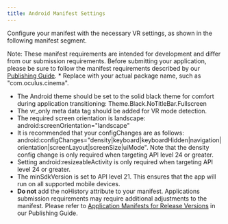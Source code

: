 ```yaml
---
title: Android Manifest Settings
---
```

Configure your manifest with the necessary VR settings, as shown in the following manifest segment.

Note: These manifest requirements are intended for development and differ from our submission requirements. Before submitting your application, please be sure to follow the manifest requirements described by our [Publishing Guide](/distribute/latest/).<manifest xmlns:android="http://schemas.android.com/apk/res/android" package="<packagename>" android:versionCode="1" android:versionName="1.0" android:installLocation="auto"> <application> <meta-data android:name="com.samsung.android.vr.application.mode" android:value="vr\_only"/> <activity android:screenOrientation="landscape" android:theme="@android:style/Theme.Black.NoTitleBar.Fullscreen" android:configChanges="density|keyboard|keyboardHidden|navigation|orientation|screenLayout|screenSize|uiMode" android:launchMode="singleTask" android:resizeableActivity="false"> </activity> </application> <uses-sdk android:minSdkVersion="21"/> <uses-feature android:glEsVersion="0x00030001" /> </manifest>* Replace <packagename> with your actual package name, such as "com.oculus.cinema".
* The Android theme should be set to the solid black theme for comfort during application transitioning: Theme.Black.NoTitleBar.Fullscreen
* The vr\_only meta data tag should be added for VR mode detection.
* The required screen orientation is landscape: android:screenOrientation="landscape"
* It is recommended that your configChanges are as follows: android:configChanges="density|keyboard|keyboardHidden|navigation|orientation|screenLayout|screenSize|uiMode". Note that the density config change is only required when targeting API level 24 or greater.
* Setting android:resizeableActivity is only required when targeting API level 24 or greater.
* The minSdkVersion is set to API level 21. This ensures that the app will run on all supported mobile devices. 
* **Do not** add the noHistory attribute to your manifest.
Applications submission requirements may require additional adjustments to the manifest. Please refer to [Application Manifests for Release Versions](/distribute/latest/concepts/publish-mobile-manifest/) in our Publishing Guide.

